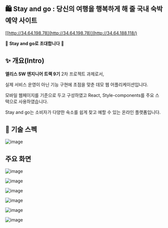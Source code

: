 ## 🛍️ Stay and go : 당신의 여행을 행복하게 해 줄 국내 숙박 예약 사이트

[[http://34.64.198.78](http://34.64.198.78)](http://34.64.188.118/)

💐 **Stay and go로 초대합니다** 💐

## ✨ 개요(Intro)

**엘리스 SW 엔지니어 트랙 9기** 2차 프로젝트 과제로서,

실제 서비스 운영이 아닌 기능 구현에 초점을 맞춘 데모 웹 어플리케이션입니다.

모바일 웹페이지를 기준으로 두고 구성하였고 React, Style-components를 주요 스택으로 사용하였습니다.

Stay and go는 소비자가 다양한 숙소를 쉽게 찾고 예할 수 있는 온라인 플랫폼입니다.

## 🔧 기술 스펙

![image](https://github.com/user-attachments/assets/c40464fe-5fef-42b1-8366-5814e9173d9a)

## 주요 화면
![image](https://github.com/user-attachments/assets/38bc9d51-a524-49c5-84ba-28dccf9d7f88)

![image](https://github.com/user-attachments/assets/c5ac0c10-4065-4ae0-ad23-3660a5301da6)

![image](https://github.com/user-attachments/assets/7e5c3242-544a-4dce-8eda-bccf761ad84e)

![image](https://github.com/user-attachments/assets/3d8190ac-4720-467c-ad60-4b0efc9a5448)

![image](https://github.com/user-attachments/assets/c328153d-7c35-4e98-88bc-9f0f934116fe)

![image](https://github.com/user-attachments/assets/59bfe1fa-2f55-400a-8416-47159843e250)
